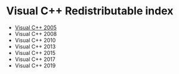 # Visual C++ Redistributable index
- [Visual C++ 2005](https://vichingo455.github.io/ProgramDatabase/Useful/VCRedist/VCRedist2005.zip)
- Visual C++ 2008
- Visual C++ 2010
- Visual C++ 2013
- Visual C++ 2015
- Visual C++ 2017
- Visual C++ 2019
